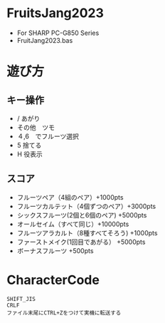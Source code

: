 # FruitsJang2023
- For SHARP PC-G850 Series
- FruitJang2023.bas

# 遊び方
## キー操作
- / あがり
- その他　ツモ
- ４,6　でフルーツ選択
- 5 捨てる
- H 役表示

## スコア
- フルーツペア（4組のペア）+1000pts
- フルーツカルテット（4個ずつのペア）+3000pts
- シックスフルーツ(2個と6個のペア) +5000pts
- オールセイム（すべて同じ）+10000pts
- フルーツアラカルト（8種すべてそろう) +1000pts
- ファーストメイク(1回目であがる） +5000pts
- ボーナスフルーツ +500pts

# CharacterCode
```
SHIFT_JIS
CRLF
ファイル末尾にCTRL+Zをつけて実機に転送する
```
